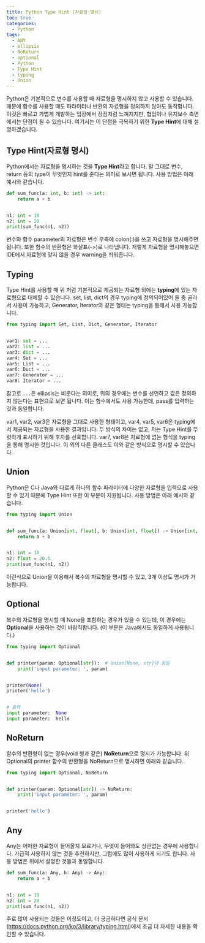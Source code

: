 ```yaml
---
title: Python Type Hint (자료형 명시)
toc: true
categories:
  - Python
tags:
  - ANY
  - ellipsis
  - NoReturn
  - optional
  - Python
  - Type Hint
  - typing
  - Union
---
```


Python은 기본적으로 변수를 사용할 때 자료형을 명시하지 않고 사용할 수 있습니다. 때문에 함수를 사용할 때도 파라미터나 반환의 자료형을 정의하지 않아도 동작합니다. 이것은 빠르고 가볍게 개발하는 입장에서 장점처럼 느껴지지만, 협업이나 유지보수 측면에서는 단점이 될 수 있습니다. 여기서는 이 단점을 극복하기 위한 **Type Hint**에 대해 설명하겠습니다.

## **Type Hint(자료형 명시)**

Python에서는 자료형을 명시하는 것을 **Type Hint**라고 합니다. 말 그대로 변수, return 등의 type이 무엇인지 hint를 준다는 의미로 보시면 됩니다. 사용 방법은 아래 예시와 같습니다.

```python
def sum_func(a: int, b: int) -> int:
    return a + b


n1: int = 10
n2: int = 20
print(sum_func(n1, n2))
```

변수와 함수 parameter의 자료형은 변수 우측에 colon(:)을 쓰고 자료형을 명시해주면 됩니다. 또한 함수의 반환형은 화살표(->)로 나타냅니다. 저렇게 자료형을 명시해놓으면 IDE에서 자료형에 맞지 않을 경우 warning을 띄워줍니다.

## **Typing**

Type Hint를 사용할 때 위 처럼 기본적으로 제공되는 자료형 외에는 **typing**에 있는 자료형으로 대체할 수 있습니다. set, list, dict의 경우 typing에 정의되어있어 둘 중 골라서 사용이 가능하고, Generator, Iterator와 같은 형태는 typing을 통해서 사용 가능합니다.

```python
from typing import Set, List, Dict, Generator, Iterator


var1: set = ...
var2: list = ...
var3: dict = ...
var4: Set = ...
var5: List = ...
var6: Dict = ...
var7: Generator = ...
var8: Iterator = ...
```

참고로 `...`은 ellipsis는 비운다는 의미로, 위의 경우에는 변수를 선언하고 값은 정의하지 않는다는 표현으로 보면 됩니다. 이는 함수에서도 사용 가능한데, pass를 입력하는 것과 동일합니다.

var1, var2, var3은 자료형을 그대로 사용한 형태이고, var4, var5, var6은 typing에서 제공되는 자료형을 사용한 결과입니다. 두 방식의 차이는 없고, 저는 Type Hint를 뚜렷하게 표시하기 위해 후자를 선호합니다. var7, var8은 자료형에 없는 형식을 typing을 통해 명시한 것입니다. 이 외의 다른 클래스도 이와 같은 방식으로 명시할 수 있습니다.

## **Union**

Python은 C나 Java와 다르게 하나의 함수 파라미터에 다양한 자료형을 입력으로 사용할 수 있기 때문에 Type Hint 또한 이 부분이 지원됩니다. 사용 방법은 아래 예시와 같습니다.

```python
from typing import Union


def sum_func(a: Union[int, float], b: Union[int, float]) -> Union[int, float]:
    return a + b


n1: int = 10
n2: float = 20.5
print(sum_func(n1, n2))
```

이런식으로 Union을 이용해서 복수의 자료형을 명시할 수 있고, 3개 이상도 명시가 가능합니다.

## **Optional**

복수의 자료형을 명시할 때 None을 포함하는 경우가 있을 수 있는데, 이 경우에는 **Optional**을 사용하는 것이 바람직합니다. (이 부분은 Java에서도 동일하게 사용됩니다.)

```python
from typing import Optional


def printer(param: Optional[str]):  # Union[None, str]과 동일
    print('input parameter: ', param)


printer(None)
printer('hello')


# 출력
input parameter:  None
input parameter:  hello
```

## **NoReturn**

함수의 반환형이 없는 경우(void 형과 같은) **NoReturn**으로 명시가 가능합니다. 위 Optional의 printer 함수의 반환형을 NoReturn으로 명시하면 아래와 같습니다.

```python
from typing import Optional, NoReturn


def printer(param: Optional[str]) -> NoReturn:
    print('input parameter: ', param)


printer('hello')
```

## **Any**

Any는 어떠한 자료형이 들어올지 모르거나, 무엇이 들어와도 상관없는 경우에 사용합니다. 가급적 사용하지 않는 것을 추천하지만, 그럼에도 많이 사용하게 되기도 합니다. 사용 방법은 위에서 설명한 것들과 동일합니다.

```python
def sum_func(a: Any, b: Any) -> Any:
    return a + b


n1: int = 10
n2: int = 20
print(sum_func(n1, n2))
```

주로 많이 사용되는 것들은 이정도이고, 더 궁금하다면 공식 문서(<https://docs.python.org/ko/3/library/typing.html>)에서 조금 더 자세한 내용을 확인할 수 있습니다.
